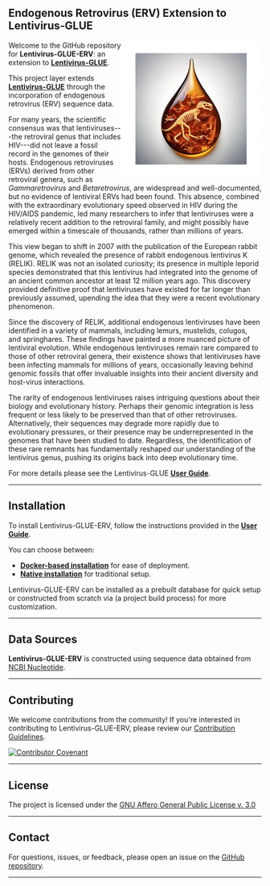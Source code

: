 ## Endogenous Retrovirus (ERV) Extension to Lentivirus-GLUE

<img src="md/lentivirus-glue-erv.png" align="right" alt="" width="280" />

Welcome to the GitHub repository for **Lentivirus-GLUE-ERV**: an extension to **[Lentivirus-GLUE](https://github.com/giffordlabcvr/Lentivirus-GLUE)**.

This project layer extends **[Lentivirus-GLUE](https://github.com/giffordlabcvr/Lentivirus-GLUE)** through the incorporation of endogenous retrovirus (ERV) sequence data.

For many years, the scientific consensus was that lentiviruses---the retroviral genus that includes HIV---did not leave a fossil record in the genomes of their hosts. Endogenous retroviruses (ERVs) derived from other retroviral genera, such as *Gammaretrovirus* and *Betaretrovirus*, are widespread and well-documented, but no evidence of lentiviral ERVs had been found. This absence, combined with the extraordinary evolutionary speed observed in HIV during the HIV/AIDS pandemic, led many researchers to infer that lentiviruses were a relatively recent addition to the retroviral family, and might possibly have emerged within a timescale of thousands, rather than millions of years.

This view began to shift in 2007 with the publication of the European rabbit genome, which revealed the presence of rabbit endogenous lentivirus K (RELIK). RELIK was not an isolated curiosity; its presence in multiple leporid species demonstrated that this lentivirus had integrated into the genome of an ancient common ancestor at least 12 million years ago. This discovery provided definitive proof that lentiviruses have existed for far longer than previously assumed, upending the idea that they were a recent evolutionary phenomenon.

Since the discovery of RELIK, additional endogenous lentiviruses have been identified in a variety of mammals, including lemurs, mustelids, colugos, and springhares. These findings have painted a more nuanced picture of lentiviral evolution. While endogenous lentiviruses remain rare compared to those of other retroviral genera, their existence shows that lentiviruses have been infecting mammals for millions of years, occasionally leaving behind genomic fossils that offer invaluable insights into their ancient diversity and host-virus interactions.

The rarity of endogenous lentiviruses raises intriguing questions about their biology and evolutionary history. Perhaps their genomic integration is less frequent or less likely to be preserved than that of other retroviruses. Alternatively, their sequences may degrade more rapidly due to evolutionary pressures, or their presence may be underrepresented in the genomes that have been studied to date. Regardless, the identification of these rare remnants has fundamentally reshaped our understanding of the lentivirus genus, pushing its origins back into deep evolutionary time.

For more details please see the Lentivirus-GLUE **[User Guide](https://github.com/giffordlabcvr/Lentivirus-GLUE/wiki/Lentivirus-GLUE-ERV-Project-Background)**.

* * * * *

Installation
------------

To install Lentivirus-GLUE-ERV, follow the instructions provided in the **[User Guide](https://github.com/giffordlabcvr/Lentivirus-GLUE/wiki)**.

You can choose between:

-   **[Docker-based installation](https://github.com/giffordlabcvr/Lentivirus-GLUE/wiki/Docker-Installation)** for ease of deployment.
-   **[Native installation](https://github.com/giffordlabcvr/Lentivirus-GLUE/wiki/Native-Installation)** for traditional setup.

Lentivirus-GLUE-ERV can be installed as a prebuilt database for quick setup or constructed from scratch via (a project build process) for more customization.

* * * * *

## Data Sources

**Lentivirus-GLUE-ERV** is constructed using sequence data obtained from [NCBI Nucleotide](https://www.ncbi.nlm.nih.gov/nuccore).

* * * * *

## Contributing

We welcome contributions from the community! If you're interested in contributing to Lentivirus-GLUE-ERV, please review our [Contribution Guidelines](./md/CONTRIBUTING.md).

[![Contributor Covenant](https://img.shields.io/badge/Contributor%20Covenant-2.1-4baaaa.svg)](./md/code_of_conduct.md)

* * * * * 

## License

The project is licensed under the [GNU Affero General Public License v. 3.0](https://www.gnu.org/licenses/agpl-3.0.en.html)

* * * * *

## Contact

For questions, issues, or feedback, please open an issue on the [GitHub repository](https://github.com/giffordlabcvr/Lentivirus-GLUE-ERV/issues).

* * * * *
